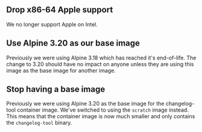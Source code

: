 ## Drop x86-64 Apple support

We no longer support Apple on Intel.

## Use Alpine 3.20 as our base image

Previously we were using Alpine 3.18 which has reached it's end-of-life. The change to 3.20 should have no impact on anyone unless they are using this image as the base image for another image.

## Stop having a base image

Previously we were using Alpine 3.20 as the base image for the changelog-tool container image. We've switched to using the `scratch` image instead. This means that the container image is now much smaller and only contains the `changelog-tool` binary.

